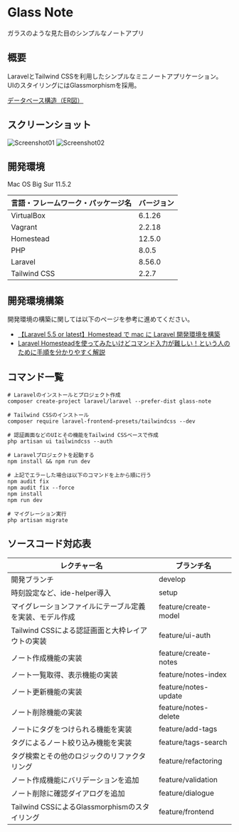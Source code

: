 # Glass Note
ガラスのような見た目のシンプルなノートアプリ

## 概要
LaravelとTailwind CSSを利用したシンプルなミニノートアプリケーション。<br>
UIのスタイリングにはGlassmorphismを採用。

[データベース構造（ER図）](https://dbdiagram.io/d/61176cba2ecb310fc3cb274e)

## スクリーンショット

![Screenshot01](https://user-images.githubusercontent.com/39920490/132076394-b6503473-2a26-4064-8554-07007396c739.png)
![Screenshot02](https://user-images.githubusercontent.com/39920490/132076437-7537d2bd-5385-4973-96c4-f654f0771c6b.png)


## 開発環境

Mac OS Big Sur 11.5.2

| 言語・フレームワーク・パッケージ名                 | バージョン     | 
| -------------------------------------------- | -------------- | 
| VirtualBox | 6.1.26 | 
| Vagrant | 2.2.18 | 
| Homestead  | 12.5.0 | 
| PHP | 8.0.5 | 
| Laravel | 8.56.0 |
| Tailwind CSS | 2.2.7 |


## 開発環境構築

開発環境の構築に関しては以下のページを参考に進めてください。<br>
- [【Laravel 5.5 or latest】Homestead で mac に Laravel 開発環境を構築](https://qiita.com/7968/items/68b3566d92d2b007038e)
- [Laravel Homesteadを使ってみたいけどコマンド入力が難しい！という人のために手順を分かりやすく解説](https://biz.addisteria.com/laravel_homestead_env/)

## コマンド一覧

```
# Laravelのインストールとプロジェクト作成
composer create-project laravel/laravel --prefer-dist glass-note

# Tailwind CSSのインストール
composer require laravel-frontend-presets/tailwindcss --dev

# 認証画面などのUIとその機能をTailwind CSSベースで作成
php artisan ui tailwindcss --auth

# Laravelプロジェクトを起動する
npm install && npm run dev

# 上記でエラーした場合は以下のコマンドを上から順に行う
npm audit fix
npm audit fix --force
npm install
npm run dev

# マイグレーション実行
php artisan migrate
```


## ソースコード対応表

| レクチャー名                                 | ブランチ名     | 
| -------------------------------------------- | -------------- | 
| 開発ブランチ | develop | 
| 時刻設定など、ide-helper導入 | setup | 
| マイグレーションファイルにテーブル定義を実装、モデル作成  | feature/create-model | 
| Tailwind CSSによる認証画面と大枠レイアウトの実装 | feature/ui-auth | 
| ノート作成機能の実装 | feature/create-notes | 
| ノート一覧取得、表示機能の実装 | feature/notes-index | 
| ノート更新機能の実装 | feature/notes-update | 
| ノート削除機能の実装 | feature/notes-delete | 
| ノートにタグをつけられる機能を実装 | feature/add-tags | 
| タグによるノート絞り込み機能を実装 | feature/tags-search | 
| タグ検索とその他のロジックのリファクタリング | feature/refactoring |  
| ノート作成機能にバリデーションを追加 | feature/validation | 
| ノート削除に確認ダイアログを追加 | feature/dialogue | 
| Tailwind CSSによるGlassmorphismのスタイリング | feature/frontend |
